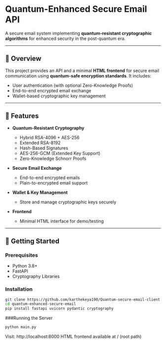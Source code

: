 # Quantum-Enhanced Secure Email API

A secure email system implementing **quantum-resistant cryptographic algorithms** for enhanced security in the post-quantum era.

---

## 🔐 Overview

This project provides an API and a minimal **HTML frontend** for secure email communication using **quantum-safe encryption standards**. It includes:

- User authentication (with optional Zero-Knowledge Proofs)
- End-to-end encrypted email exchange
- Wallet-based cryptographic key management

---

## 🧠 Features

- **Quantum-Resistant Cryptography**
  - Hybrid RSA-4096 + AES-256
  - Extended RSA-8192
  - Hash-Based Signatures
  - AES-256-GCM (Extended Key Support)
  - Zero-Knowledge Schnorr Proofs

- **Secure Email Exchange**
  - End-to-end encrypted emails
  - Plain-to-encrypted email support

- **Wallet & Key Management**
  - Store and manage cryptographic keys securely

- **Frontend**
  - Minimal HTML interface for demo/testing

---

## 🚀 Getting Started

### Prerequisites

- Python 3.8+
- FastAPI
- Cryptography Libraries

### Installation

```bash
git clone https://github.com/karthekeya190/Quantum-secure-email-client.git
cd quantum-enhanced-secure-email
pip install fastapi uvicorn pydantic cryptography
```
###Running the Server
```bash
python main.py
```
Visit: http://localhost:8000
HTML frontend available at / (root path)

